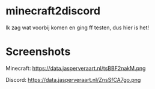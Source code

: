 # minecraft2discord
Ik zag wat voorbij komen en ging ff testen, dus hier is het!

# Screenshots
Minecraft: https://data.jasperveraart.nl/tsBBF2nakM.png

Discord: https://data.jasperveraart.nl/ZnsSfCA7go.png
